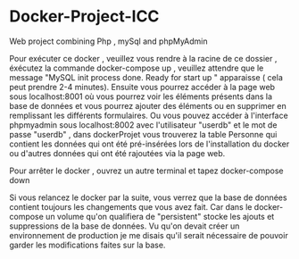 # Docker-Project-ICC
Web project combining Php , mySql and phpMyAdmin


Pour exécuter ce docker , veuillez vous rendre à la racine de ce dossier , éxécutez la commande docker-compose up , veuillez attendre que le message "MySQL init process done. Ready for start up " apparaisse ( cela peut prendre 2-4 minutes).
Ensuite vous pourrez accéder à la page web sous localhost:8001 où vous pourrez voir les éléments présents dans la base de données et vous pourrez ajouter des éléments ou en supprimer en remplissant
les différents formulaires.
Ou vous pouvez accéder à l'interface phpmyadmin sous localhost:8002 avec l'utilisateur "userdb" et le mot de passe "userdb" , dans dockerProjet vous trouverez la table Personne qui contient les données qui ont été pré-insérées lors de l'installation du docker ou d'autres données qui ont été rajoutées via la page web.





Pour arrêter le docker , ouvrez un autre terminal et tapez docker-compose down

Si vous relancez le docker par la suite, vous verrez que la base de données contient toujours les changements que vous avez fait. Car dans le docker-compose un volume qu'on qualifiera de "persistent" stocke les ajouts et suppressions de la base de données. Vu qu'on devait créer un environnement de production je me disais qu'il serait nécessaire de pouvoir garder les modifications faites sur la base.

